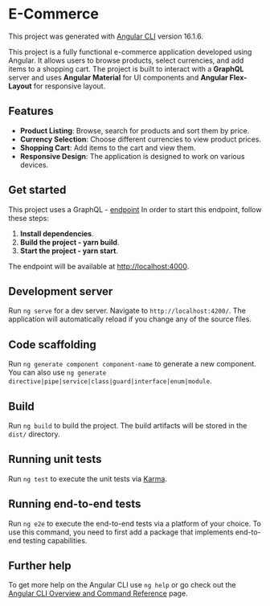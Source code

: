 # E-Commerce

This project was generated with [Angular CLI](https://github.com/angular/angular-cli) version 16.1.6.<br>

This project is a fully functional e-commerce application developed using Angular. It allows users to browse products, select currencies, and add items to a shopping cart. 
The project is built to interact with a __GraphQL__ server and uses __Angular Material__ for UI components and __Angular Flex-Layout__ for responsive layout.

## Features

- **Product Listing**: Browse, search for products and sort them by price.
- **Currency Selection**: Choose different currencies to view product prices.
- **Shopping Cart**: Add items to the cart and view them.
- **Responsive Design**: The application is designed to work on various devices.

## Get started

This project uses a GraphQL - [endpoint](https://github.com/scandiweb/junior-react-endpoint)
In order to start this endpoint, follow these steps:
1. **Install dependencies**.
2. **Build the project - yarn build**.
3. **Start the project - yarn start**.

The endpoint will be available at [http://localhost:4000](http://localhost:4000).

## Development server

Run `ng serve` for a dev server. Navigate to `http://localhost:4200/`. The application will automatically reload if you change any of the source files.

## Code scaffolding

Run `ng generate component component-name` to generate a new component. You can also use `ng generate directive|pipe|service|class|guard|interface|enum|module`.

## Build

Run `ng build` to build the project. The build artifacts will be stored in the `dist/` directory.

## Running unit tests

Run `ng test` to execute the unit tests via [Karma](https://karma-runner.github.io).

## Running end-to-end tests

Run `ng e2e` to execute the end-to-end tests via a platform of your choice. To use this command, you need to first add a package that implements end-to-end testing capabilities.

## Further help

To get more help on the Angular CLI use `ng help` or go check out the [Angular CLI Overview and Command Reference](https://angular.io/cli) page.
